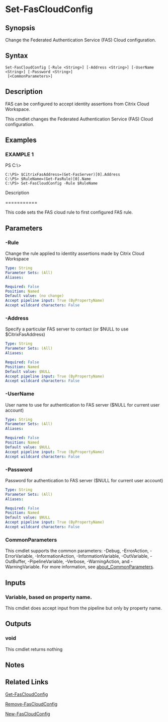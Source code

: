 # Set-FasCloudConfig

## Synopsis
Change the Federated Authentication Service (FAS) Cloud configuration.

## Syntax

```
Set-FasCloudConfig [-Rule <String>] [-Address <String>] [-UserName <String>] [-Password <String>]
 [<CommonParameters>]
```

## Description
FAS can be configured to accept identity assertions from Citrix Cloud Workspace.

This cmdlet changes the Federated Authentication Service (FAS) Cloud configuration.

## Examples

### EXAMPLE 1
PS C:\\\>

```
C:\PS> $CitrixFasAddress=(Get-FasServer)[0].Address
C:\PS> $RuleName=(Get-FasRule)[0].Name
C:\PS> Set-FasCloudConfig -Rule $RuleName
```

Description

===========

This code sets the FAS cloud rule to first configured FAS rule.

## Parameters

### -Rule
Change the rule applied to identity assertions made by Citrix Cloud Workspace

```yaml
Type: String
Parameter Sets: (All)
Aliases:

Required: False
Position: Named
Default value: (no change)
Accept pipeline input: True (ByPropertyName)
Accept wildcard characters: False
```

### -Address
Specify a particular FAS server to contact (or $NULL to use $CitrixFasAddress)

```yaml
Type: String
Parameter Sets: (All)
Aliases:

Required: False
Position: Named
Default value: $NULL
Accept pipeline input: True (ByPropertyName)
Accept wildcard characters: False
```

### -UserName
User name to use for authentication to FAS server ($NULL for current user account)

```yaml
Type: String
Parameter Sets: (All)
Aliases:

Required: False
Position: Named
Default value: $NULL
Accept pipeline input: True (ByPropertyName)
Accept wildcard characters: False
```

### -Password
Password for authentication to FAS server ($NULL for current user account)

```yaml
Type: String
Parameter Sets: (All)
Aliases:

Required: False
Position: Named
Default value: $NULL
Accept pipeline input: True (ByPropertyName)
Accept wildcard characters: False
```

### CommonParameters
This cmdlet supports the common parameters: -Debug, -ErrorAction, -ErrorVariable, -InformationAction, -InformationVariable, -OutVariable, -OutBuffer, -PipelineVariable, -Verbose, -WarningAction, and -WarningVariable. For more information, see [about_CommonParameters](http://go.microsoft.com/fwlink/?LinkID=113216).

## Inputs

### Variable, based on property name.
This cmdlet does accept input from the pipeline but only by property name.

## Outputs

### void
This cmdlet returns nothing

## Notes

## Related Links

[Get-FasCloudConfig]()

[Remove-FasCloudConfig]()

[New-FasCloudConfig]()


